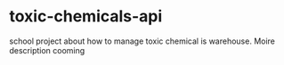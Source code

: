 # toxic-chemicals-api
school project about how to manage toxic chemical is warehouse. Moire description cooming 
